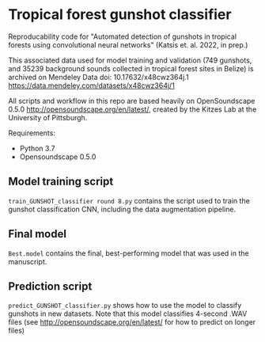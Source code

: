 # Tropical forest gunshot classifier

Reproducability code for "Automated detection of gunshots in tropical forests using convolutional neural networks" (Katsis et. al. 2022, in prep.)

This associated data used for model training and validation (749 gunshots, and 35239 background sounds collected in tropical forest sites in Belize) is archived on Mendeley Data doi: 10.17632/x48cwz364j.1 https://data.mendeley.com/datasets/x48cwz364j/1

All scripts and workflow in this repo are based heavily on OpenSoundscape 0.5.0 http://opensoundscape.org/en/latest/, created by the Kitzes Lab at the University of Pittsburgh.

Requirements:
- Python 3.7
- Opensoundscape 0.5.0


## Model training script ##
`train_GUNSHOT_classifier round 8.py` contains the script used to train the gunshot classification CNN, including the data augmentation pipeline.

## Final model ##
`Best.model` contains the final, best-performing model that was used in the manuscript.

## Prediction script ##
`predict_GUNSHOT_classifier.py` shows how to use the model to classify gunshots in new datasets. Note that this model classifies 4-second .WAV files (see http://opensoundscape.org/en/latest/ for how to predict on longer files) 

